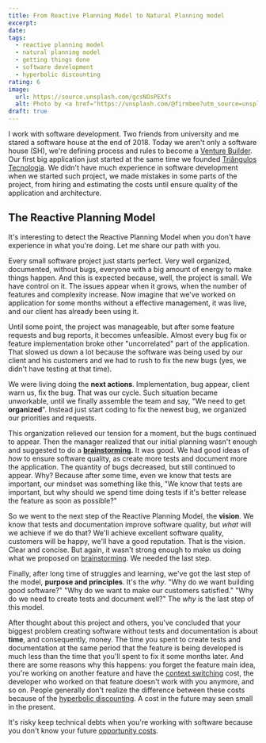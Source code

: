```yaml
---
title: From Reactive Planning Model to Natural Planning model
excerpt:
date:
tags:
  - reactive planning model
  - natural planning model
  - getting things done
  - software development
  - hyperbolic discounting
rating: 6
image:
  url: https://source.unsplash.com/gcsNOsPEXfs
  alt: Photo by <a href="https://unsplash.com/@firmbee?utm_source=unsplash&utm_medium=referral&utm_content=creditCopyText">Firmbee.com</a> on <a href="https://unsplash.com/s/photos/planning?utm_source=unsplash&utm_medium=referral&utm_content=creditCopyText">Unsplash</a>
draft: true
---
```


I work with software development. Two friends from university and me stared a software house at the end of 2018. Today we aren't only a software house (SH), we're defining process and rules to become a [Venture Builder](/zettelkasten/startup-studio). Our first big application just started at the same time we founded [Triângulos Tecnologia](https://triangulostecnologia.com). We didn't have much experience in software development when we started such project, we made mistakes in some parts of the project, from hiring and estimating the costs until ensure quality of the application and architecture.

## The Reactive Planning Model

It's interesting to detect the Reactive Planning Model when you don't have experience in what you're doing. Let me share our path with you.

Every small software project just starts perfect. Very well organized, documented, without bugs, everyone with a big amount of energy to make things happen. And this is expected because, well, the project is small. We have control on it. The issues appear when it grows, when the number of features and complexity increase. Now imagine that we've worked on application for some months without a effective management, it was live, and our client has already been using it.

Until some point, the project was manageable, but after some feature requests and bug reports, it becomes unfeasible. Almost every bug fix or feature implementation broke other "uncorrelated" part of the application. That slowed us down a lot because the software was being used by our client and his customers and we had to rush to fix the new bugs (yes, we didn't have testing at that time).

We were living doing the **next actions**. Implementation, bug appear, client warn us, fix the bug. That was our cycle. Such situation became unworkable, until we finally assemble the team and say, "We need to get **organized**". Instead just start coding to fix the newest bug, we organized our priorities and requests.

This organization relieved our tension for a moment, but the bugs continued to appear. Then the manager realized that our initial planning wasn't enough and suggested to do a **[brainstorming](/zettelkaten/brainstorming).** It was good. We had good ideas of _how_ to ensure software quality, as create more tests and document more the application. The quantity of bugs decreased, but still continued to appear. Why? Because after some time, even we know that tests are important, our mindset was something like this, "We know that tests are important, but why should we spend time doing tests if it's better release the feature as soon as possible?"

So we went to the next step of the Reactive Planning Model, the **vision**. We know that tests and documentation improve software quality, but _what_ will we achieve if we do that? We'll achieve excellent software quality, customers will be happy, we'll have a good reputation. That is the vision. Clear and concise. But again, it wasn't strong enough to make us doing what we proposed on [brainstorming](/zettelkaten/brainstorming). We needed the last step.

Finally, after long time of struggles and learning, we've got the last step of the model, **purpose and principles**. It's the _why_. "Why do we want building good software?" "Why do we want to make our customers satisfied." "Why do we need to create tests and document well?" The _why_ is the last step of this model.

After thought about this project and others, you've concluded that your biggest problem creating software without tests and documentation is about **time**, and consequently, money. The time you spent to create tests and documentation at the same period that the feature is being developed is much less than the time that you'll spent to fix it some months later. And there are some reasons why this happens: you forget the feature main idea, you're working on another feature and have the [context switching](/zettelkasten/context-switching) cost, the developer who worked on that feature doesn't work with you anymore, and so on. People generally don't realize the difference between these costs because of the [hyperbolic discounting](/zettelkasten/hyperbolic-discounting). A cost in the future may seen small in the present.

It's risky keep technical debts when you're working with software because you don't know your future [opportunity costs](/zettelkasten/opportunity-cost).
